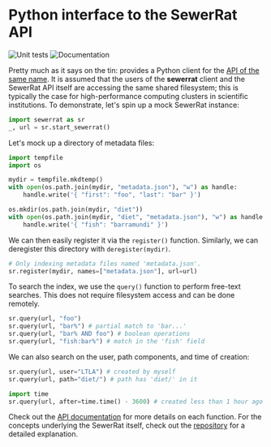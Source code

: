 <!-- These are examples of badges you might want to add to your README:
     please update the URLs accordingly

[![Built Status](https://api.cirrus-ci.com/github/<USER>/SewerRat.svg?branch=main)](https://cirrus-ci.com/github/<USER>/SewerRat)
[![ReadTheDocs](https://readthedocs.org/projects/SewerRat/badge/?version=latest)](https://SewerRat.readthedocs.io/en/stable/)
[![Coveralls](https://img.shields.io/coveralls/github/<USER>/SewerRat/main.svg)](https://coveralls.io/r/<USER>/SewerRat)
[![PyPI-Server](https://img.shields.io/pypi/v/SewerRat.svg)](https://pypi.org/project/SewerRat/)
[![Conda-Forge](https://img.shields.io/conda/vn/conda-forge/SewerRat.svg)](https://anaconda.org/conda-forge/SewerRat)
[![Monthly Downloads](https://pepy.tech/badge/SewerRat/month)](https://pepy.tech/project/SewerRat)
[![Twitter](https://img.shields.io/twitter/url/http/shields.io.svg?style=social&label=Twitter)](https://twitter.com/SewerRat)
-->

# Python interface to the SewerRat API

![Unit tests](https://github.com/ArtifactDB/SewerRat-py/actions/workflows/run-tests.yaml/badge.svg)
![Documentation](https://github.com/ArtifactDB/SewerRat-py/actions/workflows/build-docs.yaml/badge.svg)

Pretty much as it says on the tin: provides a Python client for the [API of the same name](https://github.com/ArtifactDB/SewerRat).
It is assumed that the users of the **sewerrat** client and the SewerRat API itself are accessing the same shared filesystem;
this is typically the case for high-performance computing clusters in scientific institutions.
To demonstrate, let's spin up a mock SewerRat instance:

```python
import sewerrat as sr
_, url = sr.start_sewerrat()
```

Let's mock up a directory of metadata files:

```python
import tempfile
import os

mydir = tempfile.mkdtemp()
with open(os.path.join(mydir, "metadata.json"), "w") as handle:
    handle.write('{ "first": "foo", "last": "bar" }')

os.mkdir(os.path.join(mydir, "diet"))
with open(os.path.join(mydir, "diet", "metadata.json"), "w") as handle:
    handle.write('{ "fish": "barramundi" }')
```

We can then easily register it via the `register()` function.
Similarly, we can deregister this directory with `deregister(mydir)`.

```python
# Only indexing metadata files named 'metadata.json'.
sr.register(mydir, names=["metadata.json"], url=url)
```

To search the index, we use the `query()` function to perform free-text searches.
This does not require filesystem access and can be done remotely.

```python
sr.query(url, "foo")
sr.query(url, "bar%") # partial match to 'bar...'
sr.query(url, "bar% AND foo") # boolean operations
sr.query(url, "fish:bar%") # match in the 'fish' field
```

We can also search on the user, path components, and time of creation:

```python
sr.query(url, user="LTLA") # created by myself
sr.query(url, path="diet/") # path has 'diet/' in it

import time
sr.query(url, after=time.time() - 3600) # created less than 1 hour ago
```

Check out the [API documentation](https://artifactdb.github.io/SewerRat-py/) for more details on each function.
For the concepts underlying the SewerRat itself, check out the [repository](https://github.com/ArtifactDB/SewerRat) for a detailed explanation.
